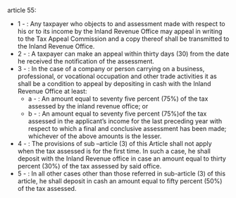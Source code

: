 article 55: 

<ul>
			<li>1 - : Any taxpayer who objects to and assessment made with respect to his or to its income by the Inland Revenue Office may appeal in writing to the Tax Appeal Commission and a copy thereof shall be transmitted to the Inland Revenue Office. <ul>
			</ul></li>			<li>2 - : A taxpayer can make an appeal within thirty days (30) from the date he received the notification of the assessment.<ul>
			</ul></li>			<li>3 - : In the case of a company or person carrying on a business, professional, or vocational occupation and other trade activities it as shall be a condition to appeal by depositing in cash with the Inland Revenue Office at least: <ul>
						<li>a - : An amount equal to seventy five percent (75%) of the tax assessed by the inland revenue office; or<ul>
						</ul></li>						<li>b - : An amount equal to seventy five percent (75%)of the tax assessed in the applicant’s income for the last preceding year with respect to which a final and conclusive assessment has been made; whichever of the above amounts is the lesser. <ul>
						</ul></li>			</ul></li>			<li>4 - : The provisions of sub –article (3) of this Article shall not apply when the tax assessed is for the first time. In such a case, he shall deposit with the Inland Revenue office in case an amount equal to thirty percent (30%) of the tax assessed by said office. <ul>
			</ul></li>			<li>5 - : In all other cases other than those referred in sub-article (3) of this article, he shall deposit in cash an amount equal to fifty percent (50%) of the tax assessed. <ul>
			</ul></li></ul>